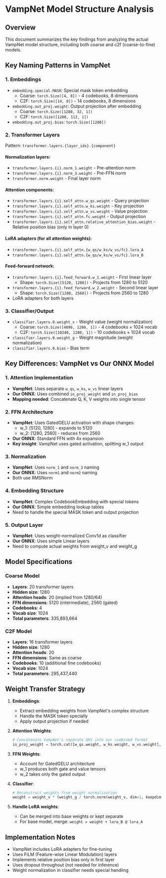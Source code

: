 # VampNet Model Structure Analysis

## Overview
This document summarizes the key findings from analyzing the actual VampNet model structure, including both coarse and c2f (coarse-to-fine) models.

## Key Naming Patterns in VampNet

### 1. **Embeddings**
- `embedding.special.MASK`: Special mask token embedding
  - Coarse: `torch.Size([4, 8])` - 4 codebooks, 8 dimensions
  - C2F: `torch.Size([14, 8])` - 14 codebooks, 8 dimensions
- `embedding.out_proj.weight`: Output projection after embedding
  - Coarse: `torch.Size([1280, 32, 1])` 
  - C2F: `torch.Size([1280, 112, 1])`
- `embedding.out_proj.bias`: `torch.Size([1280])`

### 2. **Transformer Layers**
Pattern: `transformer.layers.{layer_idx}.{component}`

#### Normalization layers:
- `transformer.layers.{i}.norm_1.weight` - Pre-attention norm
- `transformer.layers.{i}.norm_3.weight` - Pre-FFN norm
- `transformer.norm.weight` - Final layer norm

#### Attention components:
- `transformer.layers.{i}.self_attn.w_qs.weight` - Query projection
- `transformer.layers.{i}.self_attn.w_ks.weight` - Key projection  
- `transformer.layers.{i}.self_attn.w_vs.weight` - Value projection
- `transformer.layers.{i}.self_attn.fc.weight` - Output projection
- `transformer.layers.{i}.self_attn.relative_attention_bias.weight` - Relative position bias (only in layer 0)

#### LoRA adapters (for all attention weights):
- `transformer.layers.{i}.self_attn.{w_qs/w_ks/w_vs/fc}.lora_A`
- `transformer.layers.{i}.self_attn.{w_qs/w_ks/w_vs/fc}.lora_B`

#### Feed-forward network:
- `transformer.layers.{i}.feed_forward.w_1.weight` - First linear layer
  - Shape: `torch.Size([5120, 1280])` - Projects from 1280 to 5120
- `transformer.layers.{i}.feed_forward.w_2.weight` - Second linear layer  
  - Shape: `torch.Size([1280, 2560])` - Projects from 2560 to 1280
- LoRA adapters for both layers

### 3. **Classifier/Output**
- `classifier.layers.0.weight_v` - Weight value (weight normalization)
  - Coarse: `torch.Size([4096, 1280, 1])` - 4 codebooks × 1024 vocab
  - C2F: `torch.Size([10240, 1280, 1])` - 10 codebooks × 1024 vocab
- `classifier.layers.0.weight_g` - Weight magnitude (weight normalization)
- `classifier.layers.0.bias` - Bias term

## Key Differences: VampNet vs Our ONNX Model

### 1. **Attention Implementation**
- **VampNet**: Uses separate `w_qs`, `w_ks`, `w_vs` linear layers
- **Our ONNX**: Uses combined `in_proj_weight` and `in_proj_bias`
- **Mapping needed**: Concatenate Q, K, V weights into single tensor

### 2. **FFN Architecture**
- **VampNet**: Uses GatedGELU activation with shape changes:
  - w_1: [5120, 1280] - expands to 5120
  - w_2: [1280, 2560] - reduces from 2560 
- **Our ONNX**: Standard FFN with 4x expansion
- **Key insight**: VampNet uses gated activation, splitting w_1 output

### 3. **Normalization**
- **VampNet**: Uses `norm_1` and `norm_3` naming
- **Our ONNX**: Uses `norm1` and `norm2` naming
- Both use RMSNorm

### 4. **Embedding Structure**
- **VampNet**: Complex CodebookEmbedding with special tokens
- **Our ONNX**: Simple embedding lookup tables
- Need to handle the special MASK token and output projection

### 5. **Output Layer**
- **VampNet**: Uses weight-normalized Conv1d as classifier
- **Our ONNX**: Uses simple Linear layers
- Need to compute actual weights from weight_v and weight_g

## Model Specifications

### Coarse Model
- **Layers**: 20 transformer layers
- **Hidden size**: 1280
- **Attention heads**: 20 (implied from 1280/64)
- **FFN dimensions**: 5120 (intermediate), 2560 (gated)
- **Codebooks**: 4
- **Vocab size**: 1024
- **Total parameters**: 335,893,664

### C2F Model
- **Layers**: 16 transformer layers
- **Hidden size**: 1280
- **Attention heads**: 20
- **FFN dimensions**: Same as coarse
- **Codebooks**: 10 (additional fine codebooks)
- **Vocab size**: 1024
- **Total parameters**: 295,437,440

## Weight Transfer Strategy

1. **Embeddings**:
   - Extract embedding weights from VampNet's complex structure
   - Handle the MASK token specially
   - Apply output projection if needed

2. **Attention Weights**:
   ```python
   # Concatenate VampNet's separate QKV into our combined format
   in_proj_weight = torch.cat([w_qs.weight, w_ks.weight, w_vs.weight], dim=0)
   ```

3. **FFN Weights**:
   - Account for GatedGELU architecture
   - w_1 produces both gate and value tensors
   - w_2 takes only the gated output

4. **Classifier**:
   ```python
   # Reconstruct weights from weight normalization
   weight = weight_v * (weight_g / torch.norm(weight_v, dim=1, keepdim=True))
   ```

5. **Handle LoRA weights**:
   - Can be merged into base weights or kept separate
   - For base model, merge: `weight = weight + lora_B @ lora_A`

## Implementation Notes

- VampNet includes LoRA adapters for fine-tuning
- Uses FiLM (Feature-wise Linear Modulation) layers
- Implements relative position bias only in first layer
- Uses dropout throughout (not needed for inference)
- Weight normalization in classifier needs special handling